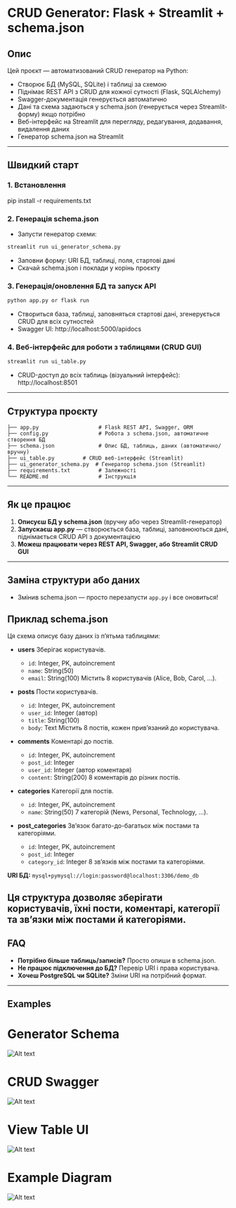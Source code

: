 # CRUD Generator: Flask + Streamlit +  schema.json

## Опис

Цей проєкт — автоматизований CRUD генератор на Python:
- Створює БД (MySQL, SQLite) і таблиці за схемою
- Піднімає REST API з CRUD для кожної сутності (Flask, SQLAlchemy)
- Swagger-документація генерується автоматично
- Дані та схема задаються у schema.json (генерується через Streamlit-форму) якщо потрібно
- Веб-інтерфейс на Streamlit для перегляду, редагування, додавання, видалення даних
- Генератор schema.json на Streamlit

---

## Швидкий старт

### 1. Встановлення

pip install -r requirements.txt

### 2. Генерація schema.json

- Запусти генератор схеми:
```bash
streamlit run ui_generator_schema.py
```
- Заповни форму: URI БД, таблиці, поля, стартові дані
- Скачай schema.json і поклади у корінь проєкту

### 3. Генерація/оновлення БД та запуск API

```bash
python app.py or flask run
```

- Створиться база, таблиці, заповняться стартові дані, згенерується CRUD для всіх сутностей
- Swagger UI: http://localhost:5000/apidocs

### 4. Веб-інтерфейс для роботи з таблицями (CRUD GUI)

```bash
streamlit run ui_table.py
```

- CRUD-доступ до всіх таблиць (візуальний інтерфейс): http://localhost:8501

---

## Структура проєкту

```
├── app.py                   # Flask REST API, Swagger, ORM
├── config.py                # Робота з schema.json, автоматичне створення БД
├── schema.json              # Опис БД, таблиць, даних (автоматично/вручну)
├── ui_table.py         # CRUD веб-інтерфейс (Streamlit)
├── ui_generator_schema.py  # Генератор schema.json (Streamlit)
├── requirements.txt         # Залежності
└── README.md                # Інструкція
```

---

## Як це працює

1. **Описуєш БД у schema.json** (вручну або через Streamlit-генератор)
2. **Запускаєш app.py** — створюється база, таблиці, заповнюються дані, піднімається CRUD API з документацією
3. **Можеш працювати через REST API, Swagger, або Streamlit CRUD GUI**

---

## Заміна структури або даних

- Змінив schema.json — просто перезапусти `app.py` і все оновиться!
## Приклад schema.json

Ця схема описує базу даних із п’ятьма таблицями:

- **users**
  Зберігає користувачів.
  - `id`: Integer, PK, autoincrement
  - `name`: String(50)
  - `email`: String(100)
  Містить 8 користувачів (Alice, Bob, Carol, ...).

- **posts**
  Пости користувачів.
  - `id`: Integer, PK, autoincrement
  - `user_id`: Integer (автор)
  - `title`: String(100)
  - `body`: Text
  Містить 8 постів, кожен прив’язаний до користувача.

- **comments**
  Коментарі до постів.
  - `id`: Integer, PK, autoincrement
  - `post_id`: Integer
  - `user_id`: Integer (автор коментаря)
  - `content`: String(200)
  8 коментарів до різних постів.

- **categories**
  Категорії для постів.
  - `id`: Integer, PK, autoincrement
  - `name`: String(50)
  7 категорій (News, Personal, Technology, ...).

- **post_categories**
  Зв’язок багато-до-багатьох між постами та категоріями.
  - `id`: Integer, PK, autoincrement
  - `post_id`: Integer
  - `category_id`: Integer
  8 зв’язків між постами та категоріями.

**URI БД:**
`mysql+pymysql://login:password@localhost:3306/demo_db`

Ця структура дозволяє зберігати користувачів, їхні пости, коментарі, категорії та зв’язки між постами й категоріями.
---

## FAQ

- **Потрібно більше таблиць/записів?**
  Просто опиши в schema.json.
- **Не працює підключення до БД?**
  Перевір URI і права користувача.
- **Хочеш PostgreSQL чи SQLite?**
  Зміни URI на потрібний формат.

---



## Examples

# Generator Schema
![Alt text](examples/generator_schema.png?raw=true "Generator Schema")

# CRUD Swagger
![Alt text](examples/swagger.png?raw=true "CRUD Swagger")

# View Table UI
![Alt text](examples/table_ui.png?raw=true "View Table UI")

# Example Diagram
![Alt text](examples/diagram.png?raw=true "Diagram")
